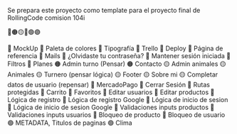 Se prepara este proyecto como template para el proyecto final de RollingCode comision 104i

🔴🟠🟡🔵🟢🟣

🔴 MockUp
🔴 Paleta de colores
🔴 Tipografía
🔴 Trello
🔴 Deploy
🔴 Página de referencia
🔴 Mails
🔴 ¿Olvidaste tu contraseña?
🔴 Mantener sesión iniciada
🔴 Filtros
🔴 Planes
🟠 Admin turno (Pensar)
🟠 Contacto
🟡 Admin animales
🟡 Animales
🟡 Turnero (pensar lógica)
🟡 Footer
🟡 Sobre mi
🟡 Completar datos de usuario (repensar)
🔵 MercadoPago
🔵 Cerrar Sesión
🔵 Rutas protegidas
🔵 Carrito
🔵 Favoritos
🔵 Editar usuarios
🔵 Editar productos
🔵 Lógica de registro
🔵 Lógica de registro Google
🔵 Lógica de inicio de sesion
🔵 Lógica de inicio de sesion Google
🔵 Validaciones inputs productos
🔵 Validaciones inputs usuarios
🔵 Bloqueo de producto
🔵 Bloqueo de usuario
🟢 METADATA, Titulos de paginas
🟢 Clima